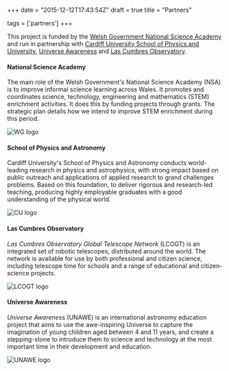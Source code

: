 +++
date = "2015-12-12T17:43:54Z"
draft = true
title = "Partners"

tags = ['partners']
+++

This project is funded by the [Welsh Government National Science Academy](http://gov.wales/topics/science-and-technology/science/national-science-academy/?lang=en) and run in partnership with [Cardiff University School of Physics and University](https://www.astro.cf.ac.uk), [Universe Awareness](http://www.unawe.org) and [Las Cumbres Observatory](http://www.lcogt.net).


#### National Science Academy 

The main role of the Welsh Government's National Science Academy (NSA) is to improve informal science learning across Wales. It promotes and coordinates science, technology, engineering and mathematics (STEM) enrichment activities. It does this by funding projects through grants. The strategic plan details how we intend to improve STEM enrichment during this period.

![WG logo](/images/WG_logo.png)

#### School of Physics and Astronomy

Cardiff University's School of Physics and Astronomy conducts world-leading research in physics and astrophysics, with strong impact based on public outreach and applications of applied research to grand challenges problems. Based on this foundation, to deliver rigorous and research-led teaching, producing highly employable graduates with a good understanding of the physical world.

![CU logo](/images/cardiffuniversitylogo.jpg) 

#### Las Cumbres Observatory

*Las Cumbres Observatory Global Telescope Network* (LCOGT) is an integrated set of robotic telescopes, distributed around the world. The network is available for use by both professional and citizen science, including telescope time for schools and a range of educational and citizen-science projects.

![LCOGT logo](/images/lcogt_logo.png)

#### Universe Awareness

*Universe Awareness* (UNAWE) is an international astronomy education project that aims to use the awe-inspiring Universe to capture the imagination of young children aged between 4 and 11 years, and create a stepping-stone to introduce them to science and technology at the most important time in their development and education.

![UNAWE logo](/images/unawe_logo.jpg)